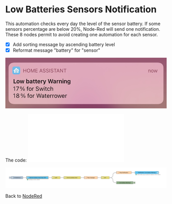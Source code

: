# Low Batteries Sensors Notification #

This automation checks every day the level of the sensor battery. If some sensors percentage are below 20%, Node-Red will send one notification.
These 8 nodes permit to avoid creating one automation for each sensor.
- [x] Add sorting message by ascending battery level
- [x] Reformat message "battery" for "sensor"

![Low Batteries Sensors Notification iOS](lowBatteriesSensorsNotification_ios.jpg)

The code: ![Low Batteries Sensors Notification Json](lowBatteriesSensorsNotification.json)

![Low Batteries Sensors Notification Graph](lowBatteriesSensorsNotification.png)

Back to [NodeRed](../../README.md)

